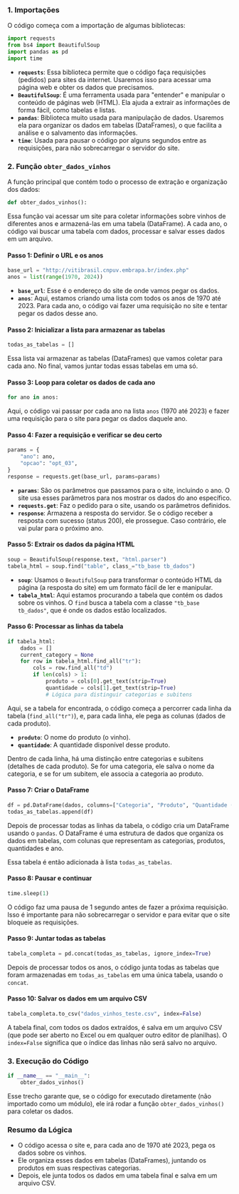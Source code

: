 ### 1. **Importações**
O código começa com a importação de algumas bibliotecas:

```python
import requests
from bs4 import BeautifulSoup
import pandas as pd
import time
```

- **`requests`**: Essa biblioteca permite que o código faça requisições (pedidos) para sites da internet. Usaremos isso para acessar uma página web e obter os dados que precisamos.
- **`BeautifulSoup`**: É uma ferramenta usada para "entender" e manipular o conteúdo de páginas web (HTML). Ela ajuda a extrair as informações de forma fácil, como tabelas e listas.
- **`pandas`**: Biblioteca muito usada para manipulação de dados. Usaremos ela para organizar os dados em tabelas (DataFrames), o que facilita a análise e o salvamento das informações.
- **`time`**: Usada para pausar o código por alguns segundos entre as requisições, para não sobrecarregar o servidor do site.

### 2. **Função `obter_dados_vinhos`**
A função principal que contém todo o processo de extração e organização dos dados:

```python
def obter_dados_vinhos():
```

Essa função vai acessar um site para coletar informações sobre vinhos de diferentes anos e armazená-las em uma tabela (DataFrame). A cada ano, o código vai buscar uma tabela com dados, processar e salvar esses dados em um arquivo.

#### Passo 1: Definir o URL e os anos
```python
base_url = "http://vitibrasil.cnpuv.embrapa.br/index.php"
anos = list(range(1970, 2024))
```

- **`base_url`**: Esse é o endereço do site de onde vamos pegar os dados.
- **`anos`**: Aqui, estamos criando uma lista com todos os anos de 1970 até 2023. Para cada ano, o código vai fazer uma requisição no site e tentar pegar os dados desse ano.

#### Passo 2: Inicializar a lista para armazenar as tabelas
```python
todas_as_tabelas = []
```

Essa lista vai armazenar as tabelas (DataFrames) que vamos coletar para cada ano. No final, vamos juntar todas essas tabelas em uma só.

#### Passo 3: Loop para coletar os dados de cada ano
```python
for ano in anos:
```

Aqui, o código vai passar por cada ano na lista `anos` (1970 até 2023) e fazer uma requisição para o site para pegar os dados daquele ano.

#### Passo 4: Fazer a requisição e verificar se deu certo
```python
params = {
    "ano": ano,
    "opcao": "opt_03",
}
response = requests.get(base_url, params=params)
```

- **`params`**: São os parâmetros que passamos para o site, incluindo o ano. O site usa esses parâmetros para nos mostrar os dados do ano específico.
- **`requests.get`**: Faz o pedido para o site, usando os parâmetros definidos.
- **`response`**: Armazena a resposta do servidor. Se o código receber a resposta com sucesso (status 200), ele prossegue. Caso contrário, ele vai pular para o próximo ano.

#### Passo 5: Extrair os dados da página HTML
```python
soup = BeautifulSoup(response.text, "html.parser")
tabela_html = soup.find("table", class_="tb_base tb_dados")
```

- **`soup`**: Usamos o `BeautifulSoup` para transformar o conteúdo HTML da página (a resposta do site) em um formato fácil de ler e manipular.
- **`tabela_html`**: Aqui estamos procurando a tabela que contém os dados sobre os vinhos. O `find` busca a tabela com a classe `"tb_base tb_dados"`, que é onde os dados estão localizados.

#### Passo 6: Processar as linhas da tabela
```python
if tabela_html:
    dados = []
    current_category = None
    for row in tabela_html.find_all("tr"):
        cols = row.find_all("td")
        if len(cols) > 1:
            produto = cols[0].get_text(strip=True)
            quantidade = cols[1].get_text(strip=True)
            # Lógica para distinguir categorias e subitens
```

Aqui, se a tabela for encontrada, o código começa a percorrer cada linha da tabela (`find_all("tr")`), e, para cada linha, ele pega as colunas (dados de cada produto). 

- **`produto`**: O nome do produto (o vinho).
- **`quantidade`**: A quantidade disponível desse produto.

Dentro de cada linha, há uma distinção entre categorias e subitens (detalhes de cada produto). Se for uma categoria, ele salva o nome da categoria, e se for um subitem, ele associa a categoria ao produto.

#### Passo 7: Criar o DataFrame
```python
df = pd.DataFrame(dados, columns=["Categoria", "Produto", "Quantidade (L.)", "Total_Categoria", "Ano"])
todas_as_tabelas.append(df)
```

Depois de processar todas as linhas da tabela, o código cria um DataFrame usando o `pandas`. O DataFrame é uma estrutura de dados que organiza os dados em tabelas, com colunas que representam as categorias, produtos, quantidades e ano.

Essa tabela é então adicionada à lista `todas_as_tabelas`.

#### Passo 8: Pausar e continuar
```python
time.sleep(1)
```

O código faz uma pausa de 1 segundo antes de fazer a próxima requisição. Isso é importante para não sobrecarregar o servidor e para evitar que o site bloqueie as requisições.

#### Passo 9: Juntar todas as tabelas
```python
tabela_completa = pd.concat(todas_as_tabelas, ignore_index=True)
```

Depois de processar todos os anos, o código junta todas as tabelas que foram armazenadas em `todas_as_tabelas` em uma única tabela, usando o `concat`.

#### Passo 10: Salvar os dados em um arquivo CSV
```python
tabela_completa.to_csv("dados_vinhos_teste.csv", index=False)
```

A tabela final, com todos os dados extraídos, é salva em um arquivo CSV (que pode ser aberto no Excel ou em qualquer outro editor de planilhas). O `index=False` significa que o índice das linhas não será salvo no arquivo.

### 3. **Execução do Código**
```python
if __name__ == "__main__":
    obter_dados_vinhos()
```

Esse trecho garante que, se o código for executado diretamente (não importado como um módulo), ele irá rodar a função `obter_dados_vinhos()` para coletar os dados.

### Resumo da Lógica
- O código acessa o site e, para cada ano de 1970 até 2023, pega os dados sobre os vinhos.
- Ele organiza esses dados em tabelas (DataFrames), juntando os produtos em suas respectivas categorias.
- Depois, ele junta todos os dados em uma tabela final e salva em um arquivo CSV.